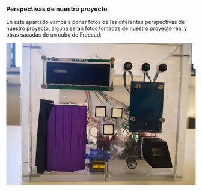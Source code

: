 ### Perspectivas de nuestro proyecto
En este apartado vamos a poner fotos de las diferentes perspectivas de nuestro proyecto, alguna serán fotos tomadas de nuestro proyecto real y otras sacadas de un cubo de Freecad:

![](https://raw.githubusercontent.com/Jon123456789-cmd/Control-de-acceso-con-base-de-datos/master/imagenes/IMG_20200207_155804.jpg)


